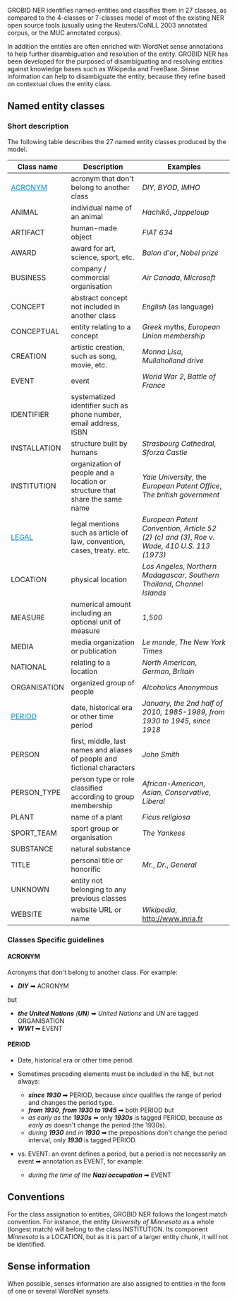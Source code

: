 GROBID NER identifies named-entities and classifies them in 27 classes, as compared to the 4-classes or 7-classes model of most of the existing NER open source tools (usually using the Reuters/CoNLL 2003 annotated corpus, or the MUC annotated corpus).

In addition the entities are often enriched with WordNet sense annotations to help further disambiguation and resolution of the entity. GROBID NER has been developed for the purposed of disambiguating and resolving entities against knowledge bases such as Wikipedia and FreeBase. Sense information can help to disambiguate the entity, because they refine based on contextual clues the entity class.

## Named entity classes

### Short description

The following table describes the 27 named entity classes produced by the model.

| Class name |  Description | Examples |
| ------------ | ----------- | ---------- |
| <a style="text-decorations:none; color:#08c" href=#acronym> ACRONYM | acronym that don't belong to another class | _DIY, BYOD, IMHO_ |
| ANIMAL | individual name of an animal | _Hachikō_, _Jappeloup_ |
| ARTIFACT | human-made object | _FIAT 634_ |
| AWARD | award for art, science, sport, etc. | _Balon d'or_, _Nobel prize_|
| BUSINESS | company / commercial organisation | _Air Canada_, _Microsoft_ |
| CONCEPT | abstract concept not included in another class | _English_ (as language) |
| CONCEPTUAL | entity relating to a concept | _Greek_ myths, _European Union membership_ |
| CREATION | artistic creation, such as song, movie, etc. | _Monna Lisa_, _Mullaholland drive_ |
| EVENT | event | _World War 2_, _Battle of France_ |
| IDENTIFIER | systematized identifier such as phone number, email address, ISBN |  |
| INSTALLATION | structure built by humans | _Strasbourg Cathedral_, _Sforza Castle_ |
| INSTITUTION | organization of people and a location or structure that share the same name | _Yale University_, the _European Patent Office_, _The british government_ |
| <a style="text-decorations:none; color:#08c" href=#legal> LEGAL | legal mentions such as article of law, convention, cases, treaty. etc. | _European Patent Convention_,  _Article 52 (2) (c) and (3)_, _Roe v. Wade, 410 U.S. 113 (1973)_  |
| LOCATION | physical location | _Los Angeles_, _Northern Madagascar_, _Southern Thailand_, _Channel Islands_ |
| MEASURE | numerical amount including an optional unit of measure | _1,500_ |
| MEDIA | media organization or publication | _Le monde_, _The New York Times_ |
| NATIONAL | relating to a location | _North American_, _German_, _Britain_ |		
| ORGANISATION | organized group of people | _Alcoholics Anonymous_ |
| <a style="text-decorations:none; color:#08c" href=#period> PERIOD | date, historical era or other time period | _January, the 2nd half of 2010, 1985-1989, from 1930 to 1945, since 1918_ |
| PERSON | first, middle, last names and aliases of people and fictional characters | _John Smith_ |
| PERSON_TYPE | person type or role classified according to group membership | _African-American_, _Asian_, _Conservative_, _Liberal_ |
| PLANT | name of a plant | _Ficus religiosa_ |
| SPORT_TEAM | sport group or organisation | _The Yankees_ |
| SUBSTANCE | natural substance | |
| TITLE | personal title or honorific | _Mr._, _Dr._, _General_ |
| UNKNOWN | entity not belonging to any previous classes|  |
| WEBSITE | website URL or name | _Wikipedia_, http://www.inria.fr |

### Classes Specific guidelines
#### ACRONYM
Acronyms that don't belong to another class. For example:

* _**DIY**_ ➡ ACRONYM

but

* _**the United Nations** (**UN**)_ ➡ _United Nations_ and _UN_ are tagged ORGANISATION
* _**WW1**_ ➡ EVENT

<!--- #20 insert link to issue 20 --->
<!---
TOFIX : hierarchy of the subparagraphs not showing in github, nested lists not working in github
#### ANIMAL
#### ARTIFACT
#### AWARD
#### BUSINESS
#### CONCEPT
#### CONCEPTUAL
#### CREATION
#### EVENT
#### IDENTIFIER
#### INSTALLATION
#### INSTITUTION
#### LEGAL
#### LOCATION
#### MEASURE
#### MEDIA
#### NATIONAL 		
#### ORGANISATION --->
#### PERIOD

* Date, historical era or other time period.

* Sometimes preceding elements must be included in the NE, but not always:
     * _**since 1930**_ ➡ PERIOD, because _since_ qualifies the range of period and changes the period type.
     * _**from 1930**_, _**from 1930 to 1945**_ ➡ both PERIOD
but
     * _as early as the **1930s**_ ➡ only _**1930s**_ is tagged PERIOD, because _as early as_ doesn't change the period (the 1930s).
     * _during **1930**_ and _in **1930**_ ➡ the prepositions don't change the period interval, only _**1930**_ is tagged PERIOD.

* vs. EVENT: an event defines a period, but a period is not necessarily an event ➡ annotation as EVENT, for example:
     * _during the time of the **Nazi occupation**_ ➡ EVENT

<!--- insert link to issue #23 --->

<!--- same as above
#### PERSON
#### PERSON_TYPE
#### PLANT
#### SPORT_TEAM
#### SUBSTANCE
#### TITLE
#### UNKNOWN
#### WEBSITE
--->
## Conventions

For the class assignation to entities, GROBID NER follows the longest match convention. For instance, the entity _University of Minnesota_ as a whole (longest match) will belong to the class INSTITUTION. Its component _Minnesota_ is a LOCATION, but as it is part of a larger entity chunk, it will not be identified.


## Sense information

When possible, senses information are also assigned to entities in the form of one or several WordNet synsets.
